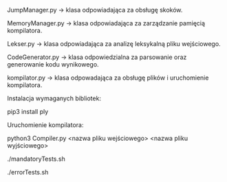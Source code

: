 JumpManager.py -> klasa odpowiadająca za obsługę skoków.

MemoryManager.py -> klasa odpowiadająca za zarządzanie pamięcią kompilatora.

Lekser.py -> klasa odpowiadająca za analizę leksykalną pliku wejściowego.

CodeGenerator.py -> klasa odpowiedzialna za parsowanie oraz generowanie kodu wynikowego.

kompilator.py -> klasa odpowadająca za obsługę plików i uruchomienie kompilatora.

Instalacja wymaganych bibliotek:

pip3 install ply

Uruchomienie kompilatora:

python3 Compiler.py <nazwa pliku wejściowego> <nazwa pliku wyjściowego>

./mandatoryTests.sh

./errorTests.sh
